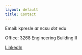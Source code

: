 ```yaml
---
layout: default
title: Contact
---
```


Email: kpresle <i>at</i> ncsu <i>dot</i> edu

Office: 3268 Engineering Building II 

[LinkedIn](https://www.linkedin.com/in/kai-presler-marshall-000590124/)